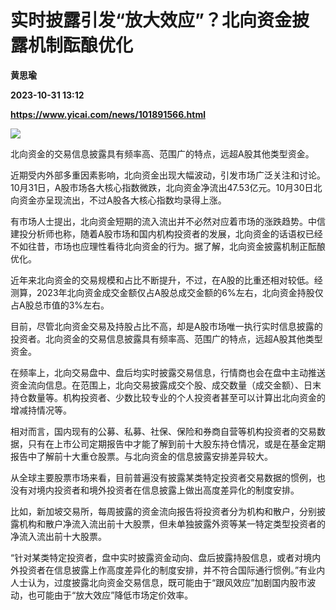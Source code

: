 # 实时披露引发“放大效应”？北向资金披露机制酝酿优化
**黄思瑜**

**2023-10-31 13:12**

**https://www.yicai.com/news/101891566.html**

![](https://imgcdn.yicai.com/uppics/slides/2023/10/7a25b18cd47690ca5d3e38b483a49433.jpg)

北向资金的交易信息披露具有频率高、范围广的特点，远超A股其他类型资金。

近期受内外部多重因素影响，北向资金出现大幅波动，引发市场广泛关注和讨论。10月31日，A股市场各大核心指数微跌，北向资金净流出47.53亿元。10月30日北向资金亦呈现流出，不过A股各大核心指数均录得上涨。

有市场人士提出，北向资金短期的流入流出并不必然对应着市场的涨跌趋势。中信建投分析师也称，随着A股市场和国内机构投资者的发展，北向资金的话语权已经不如往昔，市场也应理性看待北向资金的行为。据了解，北向资金披露机制正酝酿优化。

近年来北向资金的交易规模和占比不断提升，不过，在A股的比重还相对较低。经测算，2023年北向资金成交金额仅占A股总成交金额的6%左右，北向资金持股仅占A股总市值的3%左右。

目前，尽管北向资金交易及持股占比不高，却是A股市场唯一执行实时信息披露的投资者。北向资金的交易信息披露具有频率高、范围广的特点，远超A股其他类型资金。

在频率上，北向交易盘中、盘后均实时披露交易信息，行情商也会在盘中主动推送资金流向信息。在范围上，北向交易披露成交个股、成交数量（成交金额）、日末持仓数量等。机构投资者、少数比较专业的个人投资者甚至可以计算出北向资金的增减持情况等。

相对而言，国内现有的公募、私募、社保、保险和券商自营等机构投资者的交易数据，只有在上市公司定期报告中才能了解到前十大股东持仓情况，或是在基金定期报告中了解前十大重仓股票。与北向资金的信息披露安排差异较大。

从全球主要股票市场来看，目前普遍没有披露某类特定投资者交易数据的惯例，也没有对境内投资者和境外投资者在信息披露上做出高度差异化的制度安排。

比如，新加坡交易所，每周披露的资金流向报告将投资者分为机构和散户，分别披露机构和散户净流入流出前十大股票，但未单独披露外资等某一特定类型投资者的净流入流出前十大股票。

“针对某类特定投资者，盘中实时披露资金动向、盘后披露持股信息，或者对境内外投资者在信息披露上作高度差异化的制度安排，并不符合国际通行惯例。”有业内人士认为，过度披露北向资金交易信息，既可能由于“跟风效应”加剧国内股市波动，也可能由于“放大效应”降低市场定价效率。